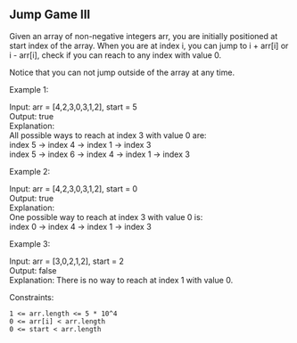 ## Jump Game III

Given an array of non-negative integers arr, you are initially positioned at start index of the array. When you are at index i, you can jump to i + arr[i] or i - arr[i], check if you can reach to any index with value 0.

Notice that you can not jump outside of the array at any time.

 

Example 1:

Input: arr = [4,2,3,0,3,1,2], start = 5  
Output: true  
Explanation:   
All possible ways to reach at index 3 with value 0 are:   
index 5 -> index 4 -> index 1 -> index 3   
index 5 -> index 6 -> index 4 -> index 1 -> index 3 

Example 2:

Input: arr = [4,2,3,0,3,1,2], start = 0  
Output: true   
Explanation:   
One possible way to reach at index 3 with value 0 is:   
index 0 -> index 4 -> index 1 -> index 3

Example 3:

Input: arr = [3,0,2,1,2], start = 2  
Output: false  
Explanation: There is no way to reach at index 1 with value 0.

 

Constraints:

    1 <= arr.length <= 5 * 10^4
    0 <= arr[i] < arr.length
    0 <= start < arr.length
